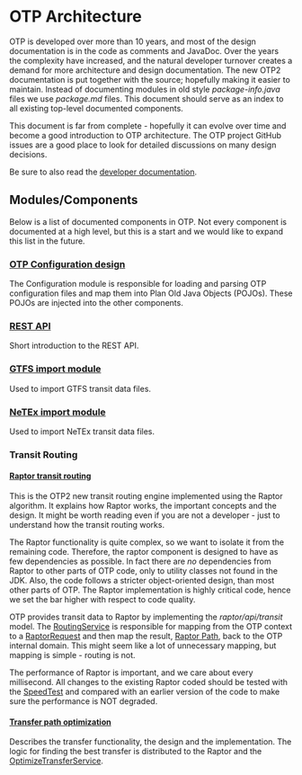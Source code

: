 # OTP Architecture
OTP is developed over more than 10 years, and most of the design documentation is in the code 
as comments and JavaDoc. Over the years the complexity have increased, and the natural developer 
turnover creates a demand for more architecture and design documentation. The new OTP2 
documentation is put together with the source; hopefully making it easier to maintain. Instead of
documenting modules in old style _package-info.java_ files we use _package.md_ files. This document
should serve as an index to all existing top-level documented components.

This document is far from complete - hopefully it can evolve over time and become a good 
introduction to OTP architecture. The OTP project GitHub issues are a good place to look for detailed 
discussions on many design decisions.   

Be sure to also read the [developer documentation](docs/Developers-Guide.md). 
 
## Modules/Components
Below is a list of documented components in OTP. Not every component is documented at a high level,
but this is a start and we would like to expand this list in the future.

### [OTP Configuration design](src/main/java/org/opentripplanner/standalone/config/package.md)

The Configuration module is responsible for loading and parsing OTP configuration files and map 
them into Plan Old Java Objects (POJOs). These POJOs are injected into the other components.


### [REST API](src/main/java/org/opentripplanner/api/package.md)

Short introduction to the REST API.


### [GTFS import module](src/main/java/org/opentripplanner/gtfs/package.md)

Used to import GTFS transit data files.


### [NeTEx import module](src/main/java/org/opentripplanner/netex/package.md)

Used to import NeTEx transit data files.

### Transit Routing

#### [Raptor transit routing](src/main/java/org/opentripplanner/transit/raptor/package.md)

This is the OTP2 new transit routing engine implemented using the Raptor algorithm. It explains how
Raptor works, the important concepts and the design. It might be worth reading even if you are not
a developer - just to understand how the transit routing works. 

The Raptor functionality is quite complex, so we want to isolate it from the remaining code. Therefore, the 
raptor component is designed to have as few dependencies as possible. In fact there are _no_ 
dependencies from Raptor to other parts of OTP code, only to utility classes not found in the JDK.
Also, the code follows a stricter object-oriented design, than most other parts of OTP. The Raptor 
implementation is highly critical code, hence we set the bar higher with respect to code quality.
 
OTP provides transit data to Raptor by implementing the _raptor/api/transit_ model. The 
[RoutingService](src/main/java/org/opentripplanner/routing/RoutingService.java)
is responsible for mapping from the OTP context to a 
[RaptorRequest](src/main/java/org/opentripplanner/transit/raptor/api/request/RaptorRequest.java)
and then map the result, [Raptor Path](src/main/java/org/opentripplanner/transit/raptor/api/path/Path.java),
back to the OTP internal domain. This might seem like a lot of unnecessary mapping, but 
mapping is simple - routing is not. 

The performance of Raptor is important, and we care about every millisecond. All changes to the
existing Raptor coded should be tested with the 
[SpeedTest](src/test/java/org/opentripplanner/transit/raptor/speed_test/package.md) and 
compared with an earlier version of the code to make sure the performance is NOT degraded. 

#### [Transfer path optimization](src/main/java/org/opentripplanner/routing/algorithm/transferoptimization/package.md)
Describes the transfer functionality, the design and the implementation. The logic for finding the best
transfer is distributed to the Raptor and the [OptimizeTransferService](src/main/java/org/opentripplanner/routing/algorithm/transferoptimization/OptimizeTransferService.java).
